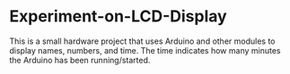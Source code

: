 # Experiment-on-LCD-Display
This is a small hardware project that uses Arduino and other modules to display names, numbers, and time. The time indicates how many minutes the Arduino has been running/started.
